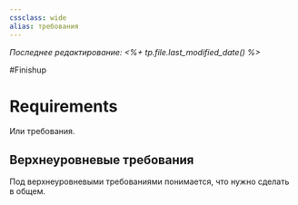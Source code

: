 ```yaml
---
cssclass: wide
alias: требования
---
```


*Последнее редактирование: <%+ tp.file.last_modified_date() %>*

#Finishup 

# Requirements

Или требования.


## Верхнеуровневые требования 

Под верхнеуровневыми требованиями понимается, что нужно сделать в общем. 